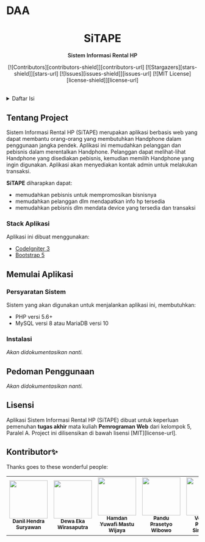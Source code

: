 # DAA
<p align="center">
    <h1 align="center">SiTAPE</h1>
    <p align="center" style="font-weight: 600">Sistem Informasi Rental HP</p>
</p>

<div align="center">

[![Contributors][contributors-shield]][contributors-url]
[![Stargazers][stars-shield]][stars-url]
[![Issues][issues-shield]][issues-url]
[![MIT License][license-shield]][license-url]

</div>
<br />

<!-- Table of Contents -->
<details>
    <summary>Daftar Isi</summary>
    <ol>
        <!-- Section 1 -->
        <li>
            <a href="#tentang-project">Tentang Project</a>
            <ul>
                <li><a href="#stack-aplikasi">Stack Aplikasi</a></li>
            </ul>
        </li>
        <!-- Section 2 -->
        <li>
            <a href="#memulai-aplikasi">Memulai Aplikasi</a>
            <ul>
                <li><a href="#persyaratan-system">Persyaratan Sistem</a></li>
                <li><a href="#instalasi">Instalasi</a></li>
            </ul>
        </li>
        <li><a href="#pedoman-penggunaan">Pedoman Penggunaan</a></li>
        <li><a href="#lisensi">Lisensi</a></li>
        <li><a href="#kontributor">Kontributor</a></li>
        <li><a href="#pustaka">Pustaka</a></li>
    </ol>
</details>

<!-- ABOUT THE PROJECT  -->
## Tentang Project
Sistem Informasi Rental HP (SiTAPE) merupakan aplikasi berbasis web yang dapat membantu orang-orang yang membutuhkan Handphone dalam penggunaan jangka pendek. Aplikasi ini memudahkan pelanggan dan pebisnis dalam merentalkan Handphone. Pelanggan dapat melihat-lihat Handphone yang disediakan pebisnis, kemudian memilih Handphone yang ingin digunakan. Aplikasi akan menyediakan kontak admin untuk melakukan transaksi.

**SiTAPE** diharapkan dapat:
- memudahkan pebisnis untuk mempromosikan bisnisnya
- memudahkan pelanggan dlm mendapatkan info hp tersedia
- memudahkan pebisnis dlm mendata device yang tersedia dan transaksi

### Stack Aplikasi
Aplikasi ini dibuat menggunakan:
- [CodeIgniter 3](https://codeigniter.com/userguide3/)
- [Bootstrap 5](https://getbootstrap.com/docs/5.0/getting-started/introduction/)

## Memulai Aplikasi
### Persyaratan Sistem
Sistem yang akan digunakan untuk menjalankan aplikasi ini, membutuhkan:
- PHP versi 5.6+
- MySQL versi 8 atau MariaDB versi 10

### Instalasi
*Akan didokumentasikan nanti.*

## Pedoman Penggunaan
*Akan didokumentasikan nanti.*

## Lisensi
Aplikasi Sistem Informasi Rental HP (SiTAPE) dibuat untuk keperluan pemenuhan **tugas akhir** mata kuliah **Pemrograman Web** dari kelompok 5, Paralel A. Project ini dilisensikan di bawah lisensi [MIT][license-url].

## Kontributor✨
Thanks goes to these wonderful people:

<!-- ALL-CONTRIBUTORS-LIST:START -->
<table>
    <tr>
        <td align="center">
            <a href="https://github.com/danilhendrasr">
                <img src="https://avatars.githubusercontent.com/u/45989466?v=4?s=100" width="100px;" alt=""/>
                <br />
                <sub><b>Danil Hendra Suryawan</b></sub>
            </a>
        </td>
        <td align="center">
            <a href="https://github.com/dewa143">
                <img src="https://avatars.githubusercontent.com/u/96530541?v=4?s=100" width="100px;" alt=""/>
                <br />
                <sub><b>Dewa Eka Wirasaputra</b></sub>
            </a>
        </td>
        <td align="center">
            <a href="https://github.com/thisham">
                <img src="https://avatars.githubusercontent.com/u/59078748?v=4?s=100" width="100px;" alt=""/>
                <br />
                <sub><b>Hamdan Yuwafi Mastu Wijaya</b></sub>
            </a>
        </td>
        <td align="center">
            <a href="https://github.com/Prastyoo">
                <img src="https://avatars.githubusercontent.com/u/96535325?v=4?s=100" width="100px;" alt=""/>
                <br />
                <sub><b>Pandu Prasetyo Wibowo</b></sub>
            </a>
        </td>
        <td align="center">
            <a href="https://github.com/haiverr">
                <img src="https://avatars.githubusercontent.com/u/85446290?v=4?s=100" width="100px;" alt=""/>
                <br />
                <sub><b>Veronika Paskalia Sinambela</b></sub>
            </a>
        </td>
    </tr>
</table>
